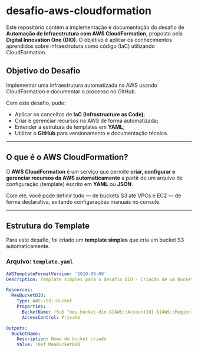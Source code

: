 # desafio-aws-cloudformation
Este repositório contém a implementação e documentação do desafio de **Automação de Infraestrutura com AWS CloudFormation**, proposto pela **Digital Innovation One (DIO)**.   O objetivo é aplicar os conhecimentos aprendidos sobre infraestrutura como código (IaC) utilizando CloudFormation.



##  Objetivo do Desafio

Implementar uma infraestrutura automatizada na AWS usando CloudFormation e documentar o processo no GitHub.

Com este desafio, pude:
- Aplicar os conceitos de **IaC (Infrastructure as Code)**;
- Criar e gerenciar recursos na AWS de forma automatizada;
- Entender a estrutura de templates em **YAML**;
- Utilizar o **GitHub** para versionamento e documentação técnica.

---

##  O que é o AWS CloudFormation?

O **AWS CloudFormation** é um serviço que permite **criar, configurar e gerenciar recursos da AWS automaticamente** a partir de um arquivo de configuração (template) escrito em **YAML** ou **JSON**.

Com ele, você pode definir tudo — de buckets S3 até VPCs e EC2 — de forma declarativa, evitando configurações manuais no console.

---

##  Estrutura do Template

Para este desafio, foi criado um **template simples** que cria um bucket S3 automaticamente.

###  Arquivo: `template.yaml`

```yaml
AWSTemplateFormatVersion: '2010-09-09'
Description: Template simples para o desafio DIO - Criação de um Bucket S3

Resources:
  MeuBucketDIO:
    Type: AWS::S3::Bucket
    Properties:
      BucketName: !Sub "meu-bucket-dio-${AWS::AccountId}-${AWS::Region}"
      AccessControl: Private

Outputs:
  BucketName:
    Description: Nome do bucket criado
    Value: !Ref MeuBucketDIO




